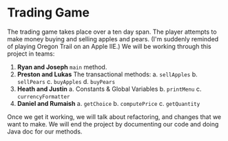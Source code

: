 # Trading Game

The trading game takes place over a ten day span. The player attempts to make
money buying and selling apples and pears. (I'm suddenly reminded of playing
Oregon Trail on an Apple IIE.) We will be working through this project in teams:

1. **Ryan and Joseph** ```main``` method.
2. **Preston and Lukas** The transactional methods:
    a. ```sellApples```
    b. ```sellPears```
    c. ```buyApples```
    d. ```buyPears```
3. **Heath and Justin**
    a. Constants \& Global Variables
    b. ```printMenu```
    c. ```currencyFormatter```
4. **Daniel and Rumaish**
    a. ```getChoice```
    b. ```computePrice```
    c. ```getQuantity```


Once we get it working, we will talk about refactoring, and changes that we
want to make. We will end the project by documenting our code and doing Java doc
for our methods.
